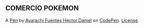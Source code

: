 COMERCIO POKEMON
----------------
A [Pen](https://codepen.io/HectorDanielAyarachiFuentes/pen/zYydWeg) by [Ayarachi Fuentes Hector Daniel](https://codepen.io/HectorDanielAyarachiFuentes) on [CodePen](https://codepen.io).
[License](https://codepen.io/license/pen/zYydWeg).